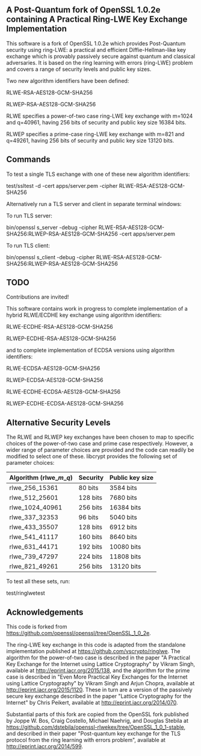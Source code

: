 A Post-Quantum fork of OpenSSL 1.0.2e containing A Practical Ring-LWE Key Exchange Implementation
-------------------------------------------------------------------------------------------------

This software is a fork of OpenSSL 1.0.2e which provides Post-Quantum security using ring-LWE: a practical and efficient Diffie-Hellman-like key exchange which is provably passively secure against quantum and classical adversaries. It is based on the ring learning with errors (ring-LWE) problem and covers a range of security levels and public key sizes.

Two new algorithm identifiers have been defined:

RLWE-RSA-AES128-GCM-SHA256

RLWEP-RSA-AES128-GCM-SHA256

RLWE specifies a power-of-two case ring-LWE key exchange with m=1024 and q=40961, having 256 bits of security and public key size 16384 bits.

RLWEP specifies a prime-case ring-LWE key exchange with m=821 and q=49261, having 256 bits of security and public key size 13120 bits.

Commands
--------

To test a single TLS exchange with one of these new algorithm identifiers:

test/ssltest -d -cert apps/server.pem -cipher RLWE-RSA-AES128-GCM-SHA256

Alternatively run a TLS server and client in separate terminal windows:

To run TLS server:

bin/openssl s_server -debug -cipher RLWE-RSA-AES128-GCM-SHA256:RLWEP-RSA-AES128-GCM-SHA256 -cert apps/server.pem

To run  TLS client:

bin/openssl s_client -debug -cipher RLWE-RSA-AES128-GCM-SHA256:RLWEP-RSA-AES128-GCM-SHA256

TODO
----

Contributions are invited!

This software contains work in progress to complete implementation of a hybrid RLWE/ECDHE key exchange using algorithm identifiers:

RLWE-ECDHE-RSA-AES128-GCM-SHA256

RLWEP-ECDHE-RSA-AES128-GCM-SHA256

and to complete implementation of ECDSA versions using algorithm identifiers:

RLWE-ECDSA-AES128-GCM-SHA256

RLWEP-ECDSA-AES128-GCM-SHA256

RLWE-ECDHE-ECDSA-AES128-GCM-SHA256

RLWEP-ECDHE-ECDSA-AES128-GCM-SHA256

Alternative Security Levels
---------------------------

The RLWE and RLWEP key exchanges have been chosen to map to specific choices of the power-of-two case and prime case respectively. However, a wider range of parameter choices are provided and the code can readily be modified to select one of these. libcrypt provides the following set of parameter choices:

| Algorithm (rlwe_*m*_*q*) | Security   |    Public key size |
| ------------------------ | ---------- | ------------------ |
| rlwe_256_15361           |  80 bits   |    3584 bits       |
| rlwe_512_25601           | 128 bits   |    7680 bits       |
| rlwe_1024_40961          | 256 bits   |   16384 bits       |
| rlwe_337_32353           |  96 bits   |    5040 bits       |
| rlwe_433_35507           | 128 bits   |    6912 bits       |
| rlwe_541_41117           | 160 bits   |    8640 bits       |
| rlwe_631_44171           | 192 bits   |   10080 bits       |
| rlwe_739_47297           | 224 bits   |   11808 bits       |
| rlwe_821_49261           | 256 bits   |   13120 bits       |

To test all these sets, run:

test/ringlwetest

Acknowledgements
----------------

This code is forked from https://github.com/openssl/openssl/tree/OpenSSL_1_0_2e.

The ring-LWE key exchange in this code is adapted from the standalone implementation published at https://github.com/vscrypto/ringlwe. The algorithm for the power-of-two case is described in the paper "A Practical Key Exchange for the Internet using Lattice Cryptography" by Vikram Singh, available at http://eprint.iacr.org/2015/138, and the algorithm for the prime case is described in "Even More Practical Key Exchanges for the Internet using Lattice Cryptography" by Vikram Singh and Arjun Chopra, available at http://eprint.iacr.org/2015/1120. These in turn are a version of the passively secure key exchange described in the paper "Lattice Cryptography for the Internet" by Chris Peikert, available at http://eprint.iacr.org/2014/070.

Substantial parts of this fork are copied from the OpenSSL fork published by Joppe W. Bos, Craig Costello, Michael Naehrig, and Douglas Stebila at https://github.com/dstebila/openssl-rlwekex/tree/OpenSSL_1_0_1-stable, and described in their paper "Post-quantum key exchange for the TLS protocol from the ring learning with errors problem", available at http://eprint.iacr.org/2014/599.
